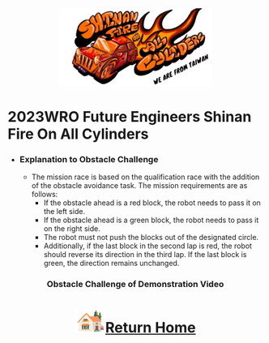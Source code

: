 <div align="center"><img src="../../other/img/logo.png" width="300" alt=" logo"></div>

2023WRO Future Engineers Shinan Fire On All Cylinders  
=====

 - ### Explanation to Obstacle Challenge

    - The mission race is based on the qualification race with the addition of the obstacle avoidance task. The mission requirements are as follows:  
        - If the obstacle ahead is a red block, the robot needs to pass it on the left side.  
        - If the obstacle ahead is a green block, the robot needs to pass it on the right side.  
        - The robot must not push the blocks out of the designated circle.  
        - Additionally, if the last block in the second lap is red, the robot should reverse its direction in the third lap. If the last block is green, the direction remains unchanged.


<div align="center">
  

### <div align="center">Obstacle Challenge of Demonstration Video

# <div align="center">![HOME](../../other/img/Home.png)[Return Home](../../)</div>  


